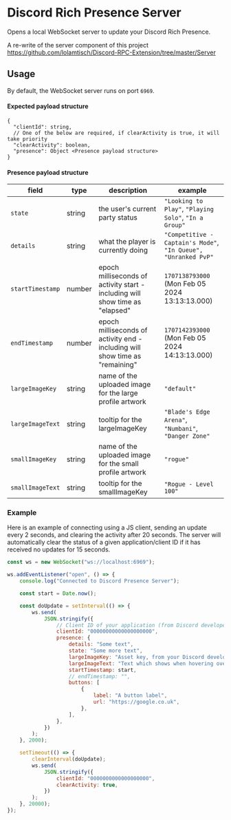 # Discord Rich Presence Server

Opens a local WebSocket server to update your Discord Rich Presence.

A re-write of the server component of this project https://github.com/lolamtisch/Discord-RPC-Extension/tree/master/Server

## Usage

By default, the WebSocket server runs on port `6969`.

#### Expected payload structure

```jsonc
{
  "clientId": string,
  // One of the below are required, if clearActivity is true, it will take priority
  "clearActivity": boolean,
  "presence": Object <Presence payload structure>
}
```

#### Presence payload structure

| field            | type   | description                                                                  | example                                                        |
| ---------------- | ------ | ---------------------------------------------------------------------------- | -------------------------------------------------------------- |
| `state`          | string | the user's current party status                                              | `"Looking to Play"`, `"Playing Solo"`, `"In a Group"`          |
| `details`        | string | what the player is currently doing                                           | `"Competitive - Captain's Mode"`, `"In Queue", "Unranked PvP"` |
| `startTimestamp` | number | epoch milliseconds of activity start - including will show time as "elapsed" | `1707138793000` (Mon Feb 05 2024 13:13:13.000)                 |
| `endTimestamp`   | number | epoch milliseconds of activity end - including will show time as "remaining" | `1707142393000` (Mon Feb 05 2024 14:13:13.000)                 |
| `largeImageKey`  | string | name of the uploaded image for the large profile artwork                     | `"default"`                                                    |
| `largeImageText` | string | tooltip for the largeImageKey                                                | `"Blade's Edge Arena"`, `"Numbani"`, `"Danger Zone"`           |
| `smallImageKey`  | string | name of the uploaded image for the small profile artwork                     | `"rogue"`                                                      |
| `smallImageText` | string | tooltip for the smallImageKey                                                | `"Rogue - Level 100"`                                          |

### Example

Here is an example of connecting using a JS client, sending an update every 2 seconds, and clearing the activity after 20 seconds. The server will automatically clear the status of a given application/client ID if it has received no updates for 15 seconds.

```javascript
const ws = new WebSocket("ws://localhost:6969");

ws.addEventListener("open", () => {
	console.log("Connected to Discord Presence Server");

	const start = Date.now();

	const doUpdate = setInterval(() => {
		ws.send(
			JSON.stringify({
				// Client ID of your application (from Discord developer portal)
				clientId: "00000000000000000000",
				presence: {
					details: "Some text",
					state: "Some more text",
					largeImageKey: "Asset key, from your Discord developer portal",
					largeImageText: "Text which shows when hovering over the image",
					startTimestamp: start,
					// endTimestamp: "",
					buttons: [
						{
							label: "A button label",
							url: "https://google.co.uk",
						},
					],
				},
			})
		);
	}, 2000);

	setTimeout(() => {
		clearInterval(doUpdate);
		ws.send(
			JSON.stringify({
				clientId: "0000000000000000000",
				clearActivity: true,
			})
		);
	}, 20000);
});
```

